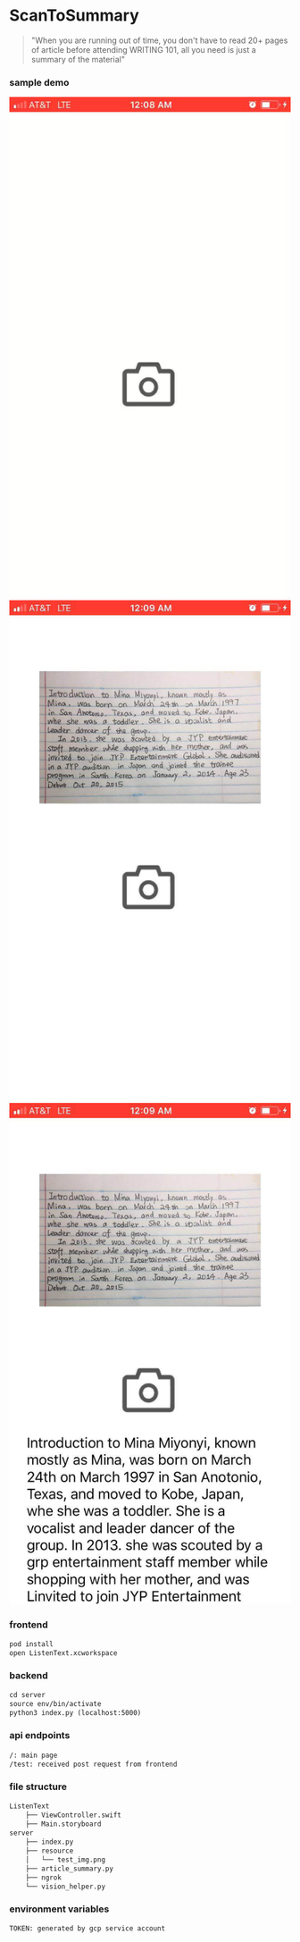 # ScanToSummary

> "When you are running out of time, you don't have to read 20+ pages of article before attending WRITING 101, all you need is just a summary of the material"

### sample demo

![demo_0](./server/resource/demo_0.png)
![demo_1](./server/resource/demo_1.png)
![demo_2](./server/resource/demo_2.png)

### frontend
```
pod install
open ListenText.xcworkspace 
```

### backend
```
cd server
source env/bin/activate
python3 index.py (localhost:5000)
```

### api endpoints
```
/: main page
/test: received post request from frontend

```

### file structure
```
ListenText
    ├── ViewController.swift 
    ├── Main.storyboard
server
    ├── index.py
    ├── resource
    │   └── test_img.png
    ├── article_summary.py
	├── ngrok
    └── vision_helper.py
```

### environment variables
```
TOKEN: generated by gcp service account
```



